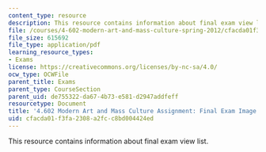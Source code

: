 ```yaml
---
content_type: resource
description: This resource contains information about final exam view list.
file: /courses/4-602-modern-art-and-mass-culture-spring-2012/cfacda01f3fa2308a2fcc8bd004424ed_MIT4_602S12_Fnlexmrvewlst.pdf
file_size: 615692
file_type: application/pdf
learning_resource_types:
- Exams
license: https://creativecommons.org/licenses/by-nc-sa/4.0/
ocw_type: OCWFile
parent_title: Exams
parent_type: CourseSection
parent_uid: de755322-da67-4b73-e581-d2947addfeff
resourcetype: Document
title: '4.602 Modern Art and Mass Culture Assignment: Final Exam Image Review List'
uid: cfacda01-f3fa-2308-a2fc-c8bd004424ed
---
```

This resource contains information about final exam view list.